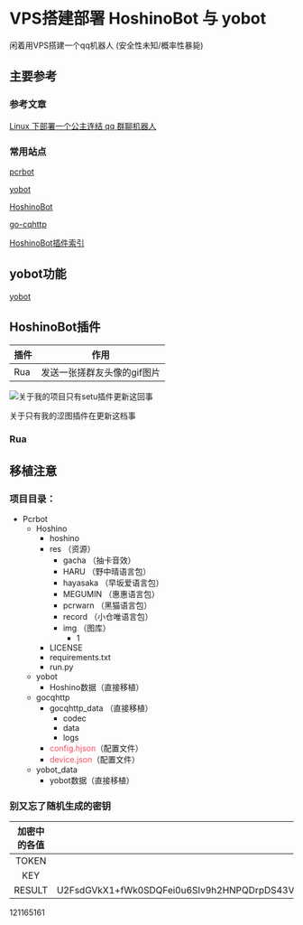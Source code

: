 # VPS搭建部署 HoshinoBot 与 yobot
闲着用VPS搭建一个qq机器人
(安全性未知/概率性暴毙)
## 主要参考
### 参考文章
 [Linux 下部署一个公主连结 qq 群聊机器人](https://cn.pcrbot.com/deploy-a-priconne-bot-on-linux/)
### 常用站点
[pcrbot](https://cn.pcrbot.com/)

[yobot](https://yobot.win/)

[HoshinoBot](https://github.com/Ice-Cirno/HoshinoBot)

[go-cqhttp](https://docs.go-cqhttp.org/guide/#go-cqhttp)

[HoshinoBot插件索引](https://github.com/pcrbot/HoshinoBot-plugins-index)

## yobot功能
[yobot](https://yobot.win/)
## HoshinoBot插件
| 插件            | 作用                        |
| --------------- | --------------------------- |
| Rua | 发送一张搓群友头像的gif图片 |

![关于我的项目只有setu插件更新这回事](https://img-blog.csdnimg.cn/img_convert/93e4a4317f5ffdfb7bfd4e3a732f5181.png)

关于只有我的涩图插件在更新这档事
### Rua
## 移植注意

### 项目目录：
* Pcrbot
  * Hoshino
    * hoshino
    * res （资源）
      * gacha （抽卡音效）
      * HARU （野中晴语言包）
      * hayasaka （早坂爱语言包）
      * MEGUMIN （惠惠语言包）
      * pcrwarn （黑猫语言包）
      * record （小仓唯语言包）
      * img （图库）
        * 1 
    * LICENSE
    * requirements.txt
    * run.py
  * yobot
    * Hoshino数据（直接移植） 
  * gocqhttp
    * gocqhttp_data （直接移植）
      * codec
      * data
      * logs
    * <font color="#f65060">config.hjson</font>（配置文件）  
    * <font color="#f65060">device.json</font>（配置文件）   
  * yobot_data
    * yobot数据（直接移植）
  

### 别又忘了随机生成的密钥
| 加密中的各值 |  最常见的一种加密算法    |
|:--------:| -------------:|
|TOKEN| XXXXXXXXXXXXXXXX|
|KEY| IAMADIDI|
|RESULT| U2FsdGVkX1+fWk0SDQFei0u6SIv9h2HNPQDrpDS43VSd9raE1WCDWoxSfqaPjSmG|


121165161